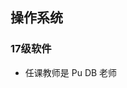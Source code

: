 <!--
 * @Author: Lili Liang
 * @Date: 2021-03-12 22:02:19
 * @LastEditTime: 2021-03-12 22:03:28
 * @LastEditors: your name
 * @Description: In User Settings Edit
 * @FilePath: \NENU-Courses\操作系统\README.md
-->
## 操作系统
### 17级软件
- 任课教师是 Pu DB 老师